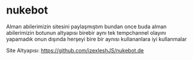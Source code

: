 # nukebot
Alman abilerimizin sitesini paylaşmıştım bundan once buda alman abilerimizin botunun altyapısı birebir aynı tek tempchannel olayını yapamadık onun dışında herşeyi bire bir aynısı kullananlara iyi kullanmalar 

Site Altyapısı: https://github.com/izexleshJS/nukebot.de
